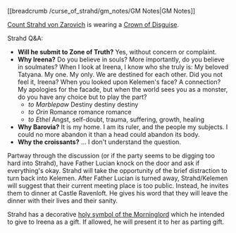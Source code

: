 [[breadcrumb /curse_of_strahd/gm_notes/GM Notes|GM Notes]]

<script type="module">
    import { init_links } from "/static/js/common/visual_aid_backend.js";
    init_links();
</script>

[Count Strahd von Zarovich](^curse_of_strahd/strahd_6.jpg) is wearing a [Crown of Disguise](^curse_of_strahd/crown_of_disguise.jpg).

Strahd Q&A:

* **Will he submit to Zone of Truth?** Yes, without concern or complaint.
* **Why Ireena?** Do you believe in souls? More importantly, do you believe in soulmates? When I look at Ireena, I know who she truly is: My beloved Tatyana. My one. My only. We are destined for each other. Did you not feel it, Ireena? When you looked upon Kelemen's face? A connection? My apologies for the facade, but when the world sees you as a monster, do you have any choice but to play the part?
  * *to Marblepaw* Destiny destiny destiny
  * *to Orin* Romance romance romance
  * *to Ethel* Angst, self-doubt, trauma, suffering, growth, healing
* **Why Barovia?** It is my home. I am its ruler, and the people my subjects. I could no more abandon it than a head could abandon its body.
* **Why the croissants?** ... I don't understand the question.

Partway through the discussion (or if the party seems to be digging too hard into Strahd), have Father Lucian knock on the door and ask if everything's okay. Strahd will take the opportunity of the brief distraction to turn back into Kelemen. After Father Lucian is turned away, Strahd/Kelemen will suggest that their current meeting place is too public. Instead, he invites them to dinner at Castle Ravenloft. He gives his word that they will leave the dinner with their lives and their sanity.

Strahd has a decorative [holy symbol of the Morninglord](^curse_of_strahd/lathander-03.jpg) which he intended to give to Ireena as a gift. If allowed, he will present it to her as parting gift.